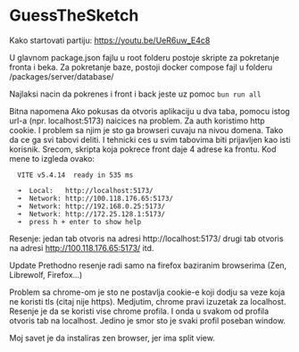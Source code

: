# GuessTheSketch
Kako startovati partiju: https://youtu.be/UeR6uw_E4c8

U glavnom package.json fajlu u root folderu postoje skripte za pokretanje fronta i beka.
Za pokretanje baze, postoji docker compose fajl u folderu /packages/server/database/ 

Najlaksi nacin da pokrenes i front i back jeste uz pomoc `bun run all`

Bitna napomena
Ako pokusas da otvoris aplikaciju u dva taba, pomocu istog url-a (npr. localhost:5173) naicices na problem.
Za auth koristimo http cookie. I problem sa njim je sto ga browseri cuvaju na nivou domena.
Tako da ce ga svi tabovi deliti. I tehnicki ces u svim tabovima biti prijavljen kao isti korisnik.
Srecom, skripta koja pokrece front daje 4 adrese ka frontu. Kod mene to izgleda ovako:
```
  VITE v5.4.14  ready in 535 ms

  ➜  Local:   http://localhost:5173/
  ➜  Network: http://100.118.176.65:5173/
  ➜  Network: http://192.168.0.25:5173/
  ➜  Network: http://172.25.128.1:5173/
  ➜  press h + enter to show help
```
Resenje:
jedan tab otvoris na adresi http://localhost:5173/
drugi tab otvoris na adresi http://100.118.176.65:5173/
itd.

Update
Prethodno resenje radi samo na firefox baziranim browserima (Zen, Librewolf, Firefox...)

Problem sa chrome-om je sto ne postavlja cookie-e koji dodju sa veze koja ne koristi tls (citaj nije https).
Medjutim, chrome pravi izuzetak za localhost.
Resenje je da se koristi vise chrome profila. I onda u svakom od profila otvoris tab na localhost.
Jedino je smor sto je svaki profil poseban window.

Moj savet je da instaliras zen browser, jer ima split view.
